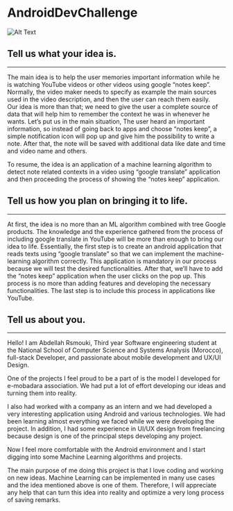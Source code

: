 # AndroidDevChallenge

![Alt Text](https://raw.githubusercontent.com/Parag0506/AndroidDevChallenge/master/assets/androidDevChallenge.png)

## Tell us what your idea is. 
________________________________________

The main idea is to help the user memories important information while he is watching YouTube videos or other videos using google “notes keep”.
 Normally, the video maker needs to specify as example the main sources used in the video description, and then the user can reach them easily.  
Our idea is more than that; we need to give the user a complete source of data that will help him to remember the context he was in whenever he wants.
Let’s put us in the main situation, The user heard an important information, so instead of going back to apps and choose “notes keep”, a simple notification icon will pop up and give him the possibility to write a note. After that, the note will be saved with additional data like date and time and video name and others.

To resume, the idea is an application of a machine learning algorithm to detect note related contexts in a video using “google translate” application and then proceeding the process of showing the “notes keep” application.


## Tell us how you plan on bringing it to life. 
________________________________________

At first, the idea is no more than an ML algorithm combined with tree Google products. The knowledge and the experience gathered from the process of including google translate in YouTube will be more than enough to bring our idea to life.
Essentially, the first step is to create an android application that reads texts using “google translate” so that we can implement the machine-learning algorithm correctly. This application is mandatory in our process because we will test the desired functionalities.
After that, we’ll have to add the “notes keep” application when the user clicks on the pop up. This process is no more than adding features and developing the necessary functionalities.
The last step is to include this process in applications like YouTube.
  


## Tell us about you. 
________________________________________

Hello! I am Abdellah Rsmouki, Third year Software engineering student at the National School of Computer Science and Systems Analysis (Morocco), full-stack Developer, and passionate about mobile development and UX/UI Design.

One of the projects I feel proud to be a part of is the model I developed for e-mobadara association. We had put a lot of effort developing our ideas and turning them into reality. 

I also had worked with a company as an intern and we had developed a very interesting application using Android and various technologies. We had been learning almost everything we faced while we were developing the project.
In addition, I had some experience in UI/UX design from freelancing because design is one of the principal steps developing any project.

Now I feel more comfortable with the Android environment and I start digging into some Machine Learning algorithms and projects.

The main purpose of me doing this project is that I love coding and working on new ideas. Machine Learning can be implemented in many use cases and the idea mentioned above is one of them. Therefore, I will appreciate any help that can turn this idea into reality and optimize a very long process of saving remarks.

